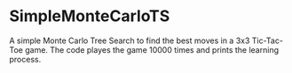 # SimpleMonteCarloTS
A simple Monte Carlo Tree Search to find the best moves in a 3x3 Tic-Tac-Toe game. The code playes the game 10000 times and prints the learning process. 
